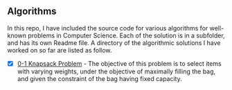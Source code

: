 ## Algorithms

In this repo, I have included the source code for various algorithms for well-known problems in Computer Science. Each of the solution is in a subfolder,
and has its own Readme file. A directory of the algorithmic solutions I have worked on so far are listed as follow.

- [x] [0-1 Knapsack Problem](https://github.com/JalalQ/Algorithms/tree/main/knapsack) - The objective of this problem is to select items with varying weights, 
under the objective of maximally filling the bag, and given the constraint of the bag having fixed capacity.
